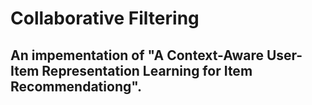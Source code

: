 # Collaborative Filtering
## An impementation of "A Context-Aware User-Item Representation Learning for Item Recommendationg".
